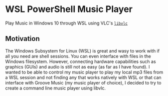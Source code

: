 # WSL PowerShell Music Player
Play Music in Windows 10 through WSL using VLC's [`libvlc`](https://wiki.videolan.org/LibVLC)

## Motivation
The Windows Subsystem for Linux (WSL) is great and wasy to work with if all you need are shell sessions. You can even interface with files in the Windows filesystem. However, connecting hardware capabilities such as graphics (GUIs) and audio is still not as easy (as far as I have found). I wanted to be able to control my music player to play my local mp3 files from a WSL session and not finding any that works natively with WSL or that can interface with Groove Music (my music player of choice), I decided to try to create a command line music player using libvlc.

